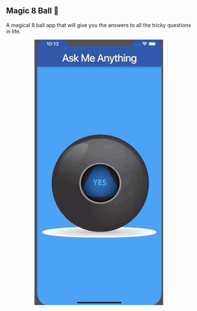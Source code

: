 ## Magic 8 Ball 🎱

A magical 8 ball app that will give you the answers to all the tricky questions in life.

<p align="center">
  <img src="screenshots/magic-8-ball-demo.gif" width="350" alt="Demo" />
</p>